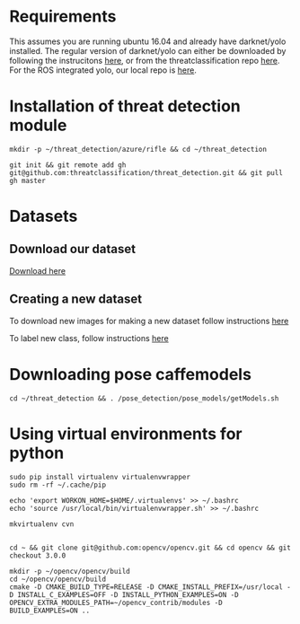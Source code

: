 # Requirements
This assumes you are running ubuntu 16.04 and already have darknet/yolo installed.  The regular version of darknet/yolo can either be downloaded by following the instrucitons [here](https://pjreddie.com/darknet/yolo/), or from the threatclassification repo [here](https://github.com/threatclassification/darknet-yolov3).  For the ROS integrated yolo, our local repo is [here](https://github.com/threatclassification/darknet-yolov3-ros).

# Installation of threat detection module
	
	mkdir -p ~/threat_detection/azure/rifle && cd ~/threat_detection
	
	git init && git remote add gh git@github.com:threatclassification/threat_detection.git && git pull gh master

# Datasets
## Download our dataset
[Download here](https://github.com/threatclassification/threat_detection/tree/master/scripts)

## Creating a new dataset
To download new images for making a new dataset follow instructions [here](https://github.com/threatclassification/threat_detection/tree/master/download_images)

To label new class, follow instructions [here](https://github.com/threatclassification/threat_detection/tree/master/YOLOtools)


# Downloading pose caffemodels

	cd ~/threat_detection && . /pose_detection/pose_models/getModels.sh 


# Using virtual environments for python

	sudo pip install virtualenv virtualenvwrapper
	sudo rm -rf ~/.cache/pip

	echo 'export WORKON_HOME=$HOME/.virtualenvs' >> ~/.bashrc
	echo 'source /usr/local/bin/virtualenvwrapper.sh' >> ~/.bashrc
	
	mkvirtualenv cvn


	cd ~ && git clone git@github.com:opencv/opencv.git && cd opencv && git checkout 3.0.0

	mkdir -p ~/opencv/opencv/build
	cd ~/opencv/opencv/build
	cmake -D CMAKE_BUILD_TYPE=RELEASE -D CMAKE_INSTALL_PREFIX=/usr/local -D INSTALL_C_EXAMPLES=OFF -D INSTALL_PYTHON_EXAMPLES=ON -D OPENCV_EXTRA_MODULES_PATH=~/opencv_contrib/modules -D BUILD_EXAMPLES=ON ..


